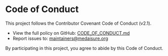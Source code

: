 # Code of Conduct

This project follows the Contributor Covenant Code of Conduct (v2.1).

- View the full policy on GitHub: [CODE_OF_CONDUCT.md](https://github.com/junaidi-ai/MedAISure/blob/main/CODE_OF_CONDUCT.md)
- Report issues to: maintainers@medaisure.org

By participating in this project, you agree to abide by this Code of Conduct.
